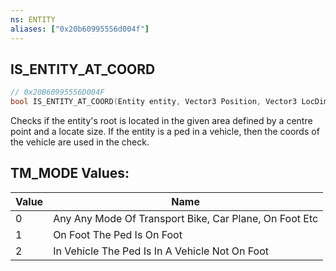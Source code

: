 ```yaml
---
ns: ENTITY
aliases: ["0x20b60995556d004f"]
---
```

## IS_ENTITY_AT_COORD

```c
// 0x20B60995556D004F
bool IS_ENTITY_AT_COORD(Entity entity, Vector3 Position, Vector3 LocDimensions, bool HighlightArea, bool Do3dCheck, int TM_MODE);
```

Checks if the entity's root is located in the given area defined by a centre point and a locate size. If the entity is a ped in a vehicle, then the coords of the vehicle are used in the check.

## TM_MODE Values:
| Value | Name |
| --- | --- |
| 0 | Any Any Mode Of Transport Bike, Car Plane, On Foot Etc |
| 1 | On Foot The Ped Is On Foot |
| 2 | In Vehicle The Ped Is In A Vehicle Not On Foot |

